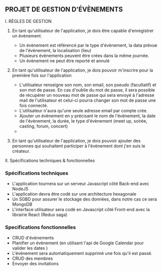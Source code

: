 ## PROJET DE GESTION D'ÉVÈNEMENTS

I. RÈGLES DE GESTION

1. En tant qu'utilisateur de l'application, je dois être capable d'enregistrer un évènement.

   - Un évènement est référencé par le type d'évènement, la data prévue de l'évènement, la localisation (lieu)
   - Plusieurs évènements peuvent être crées dans la même journée.
   - Un évènement ne peut être reporté et annulé

2. En tant qu'utilisateur de l'application, je dois pouvoir m'inscrire pour la première fois sur l'application
   - L'utilisateur renseigne son nom, son email, son pseudo (facultatif) et son mot de passe. En cas d'oublie du mot de passe,
     il sera possible de récupérer un nouveau mot de passe qui sera envoyé à l'adresse mail de l'utilisateur et celui-ci pourra changer son mot
     de passe une fois connecté.
   - L'utilisateur n'aura qu'une seule adresse email par compte crée.
   - Ajouter un évènement en y précisant le nom de l'évènement, la date de l'évènement, la durée, le type d'évènement (meet up, soirée, casting, forum, concert)
   -
3. En tant qu'utilisateur de l'application, je dois pouvoir ajouter des personnes qui souhaitent participer à l'évènement dont j'en suis le créateur.

II. Spécifications techniques & fonctionnelles

### Spécifications techniques

- L'application tournera sur un serveur Javascript côté Back-end avec NodeJS
- L'application devra être codé sur une architecture hexagonale
- Un SGBD pour assurer le stockage des données, dans notre cas ce sera MongoDB
- L'interface utilisateur sera codé en Javascript côté Front-end avec la librairie React (Redux saga)

### Specifications fonctionnelles

- CRUD d'évènements
- Planifier un évènement (en utilisant l'api de Google Calendar pour valider les dates )
- L'évènement sera automatiquement supprimé une fois qu'il est passé.
- CRUD des membres
- Envoyer des invitations

